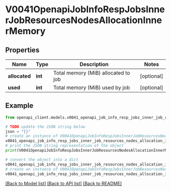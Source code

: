 # V0041OpenapiJobInfoRespJobsInnerJobResourcesNodesAllocationInnerMemory


## Properties

Name | Type | Description | Notes
------------ | ------------- | ------------- | -------------
**allocated** | **int** | Total memory (MiB) allocated to job | [optional] 
**used** | **int** | Total memory (MiB) used by job | [optional] 

## Example

```python
from openapi_client.models.v0041_openapi_job_info_resp_jobs_inner_job_resources_nodes_allocation_inner_memory import V0041OpenapiJobInfoRespJobsInnerJobResourcesNodesAllocationInnerMemory

# TODO update the JSON string below
json = "{}"
# create an instance of V0041OpenapiJobInfoRespJobsInnerJobResourcesNodesAllocationInnerMemory from a JSON string
v0041_openapi_job_info_resp_jobs_inner_job_resources_nodes_allocation_inner_memory_instance = V0041OpenapiJobInfoRespJobsInnerJobResourcesNodesAllocationInnerMemory.from_json(json)
# print the JSON string representation of the object
print(V0041OpenapiJobInfoRespJobsInnerJobResourcesNodesAllocationInnerMemory.to_json())

# convert the object into a dict
v0041_openapi_job_info_resp_jobs_inner_job_resources_nodes_allocation_inner_memory_dict = v0041_openapi_job_info_resp_jobs_inner_job_resources_nodes_allocation_inner_memory_instance.to_dict()
# create an instance of V0041OpenapiJobInfoRespJobsInnerJobResourcesNodesAllocationInnerMemory from a dict
v0041_openapi_job_info_resp_jobs_inner_job_resources_nodes_allocation_inner_memory_from_dict = V0041OpenapiJobInfoRespJobsInnerJobResourcesNodesAllocationInnerMemory.from_dict(v0041_openapi_job_info_resp_jobs_inner_job_resources_nodes_allocation_inner_memory_dict)
```
[[Back to Model list]](../README.md#documentation-for-models) [[Back to API list]](../README.md#documentation-for-api-endpoints) [[Back to README]](../README.md)


